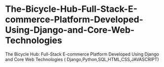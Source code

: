 # The-Bicycle-Hub-Full-Stack-E-commerce-Platform-Developed-Using-Django-and-Core-Web-Technologies
The Bicycle Hub: Full-Stack E-commerce Platform Developed Using Django and Core Web Technologies ( Django,Python,SQL,HTML,CSS,JAVASCRIPT)
